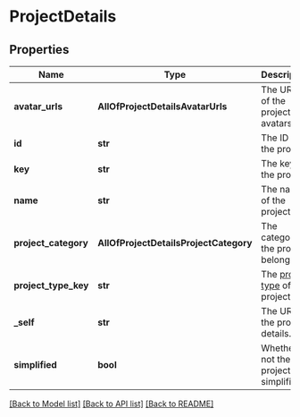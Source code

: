 # ProjectDetails

## Properties
Name | Type | Description | Notes
------------ | ------------- | ------------- | -------------
**avatar_urls** | **AllOfProjectDetailsAvatarUrls** | The URLs of the project&#x27;s avatars. | [optional] 
**id** | **str** | The ID of the project. | [optional] 
**key** | **str** | The key of the project. | [optional] 
**name** | **str** | The name of the project. | [optional] 
**project_category** | **AllOfProjectDetailsProjectCategory** | The category the project belongs to. | [optional] 
**project_type_key** | **str** | The [project type](https://confluence.atlassian.com/x/GwiiLQ#Jiraapplicationsoverview-Productfeaturesandprojecttypes) of the project. | [optional] 
**_self** | **str** | The URL of the project details. | [optional] 
**simplified** | **bool** | Whether or not the project is simplified. | [optional] 

[[Back to Model list]](../README.md#documentation-for-models) [[Back to API list]](../README.md#documentation-for-api-endpoints) [[Back to README]](../README.md)

